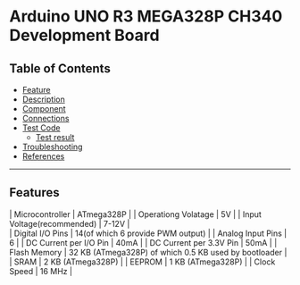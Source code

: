 # Arduino UNO R3 MEGA328P CH340 Development Board

## Table of Contents

-   [Feature](#feature)
-   [Description](#description)
-   [Component](#component)
-   [Connections](#connections)
-   [Test Code](#test-code)
    -   [Test result](#test-result)
-   [Troubleshooting](#troubleshooting)
-   [References](#references)

---

## Features

| Microcontroller | ATmega328P |
| Operationg Volatage | 5V |
| Input Voltage(recommended) | 7-12V |  
| Digital I/O Pins | 14(of which 6 provide PWM output) |
| Analog Input Pins | 6 |
| DC Current per I/O Pin | 40mA |
| DC Current per 3.3V Pin | 50mA |
| Flash Memory | 32 KB (ATmega328P) of which 0.5 KB used by bootloader |
| SRAM | 2 KB (ATmega328P) |
| EEPROM | 1 KB (ATmega328P) |
| Clock Speed | 16 MHz |
